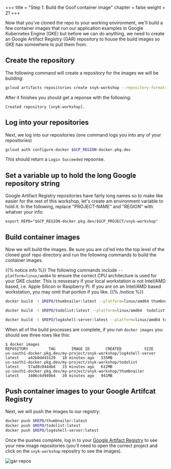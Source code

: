 +++
title = "Step 1: Build the Goof container image"
chapter = false
weight = 21
+++

Now that you've cloned the repo to your working environment, we'll build a few container images that run our application examples in Google Kubernetes Engine (GKE) but before we can do anything, we need to create an Google Artifact Registry (GAR) repository to house the build images so GKE has somewhere to pull them from.

## Create the repository
The following command will create a repository for the images we will be building:

```sh
gcloud artifacts repositories create snyk-workshop --repository-format=Docker
```
After it finishes you should get a reponse with the following:
```
Created repository [snyk-workshop].
```

## Log into your repositories
Next, we log into our repositories (one command logs you into any of your repositories)
```sh
gcloud auth configure-docker $GCP_REGION-docker.pkg.dev
```
This should return a `Login Succeeded` repsonse.

## Set a variable up to hold the long Google repository string
Google Artifact Registry repositories have fairly long names so to make like easier for the rest of this workshop, let's create am environment variable to hold it.  In the following, replace "PROJECT-NAME" and "REGION" with whatver your info:
```shell
export REPO="$GCP_REGION-docker.pkg.dev/$GCP_PROJECT/snyk-workshop"
```

## Build container images

Now we will build the images. Be sure you are cd'ed into the top level of the cloned goof repo directory and  run the following commands to build the container images.

{{% notice info %}}
The following commands include `--platform=linux/amd64` to ensure the correct CPU architecture is used for your GKE cluster. This is nessesary if your local workstation is not Intel/AMD based, i.e. Apple Silicon or Raspberry Pi.  If you are on an Intel/AMD based workstation, you may omit that portion if you like. 
{{% /notice %}}


```sh
docker build -t $REPO/thumbnailer:latest --platform=linux/amd64 thumbnailer

docker build -t $REPO/todolist:latest --platform=linux/amd64  todolist

docker build -t $REPO/log4shell-server:latest --platform=linux/amd64 todolist/exploits/log4shell-server

```

When all of the build processes are complete, if you run `docker images` you should see three rows like this:
```
$ docker images                                                                                                                                                             
REPOSITORY         TAG       IMAGE ID       CREATED          SIZE
us-south1-docker.pkg.dev/my-project/snyk-workshop/log4shell-server   latest    a42b0d443129   10 minutes ago   535MB
us-south1-docker.pkg.dev/my-project/snyk-workshop/todolist           latest    57ad8c044dbd   15 minutes ago   612MB
us-south1-docker.pkg.dev/my-project/snyk-workshop/thumbnailer        latest    3406c6d949b4   20 minutes ago   941MB
```

## Push container images to your Google Artifcat Registry
Next, we will push the images to our registry:

```sh
docker push $REPO/thumbnailer:latest
docker push $REPO/todolist:latest
docker push $REPO/log4shell-server:latest

```

Once the pushes complete, log in to your [Google Artifact Registry](https://console.cloud.google.com/artifacts) to see your new image repositories (you'll need to open the correct project and click on the `snyk-workshop` repositry to see the images). 

![gar-repos](/images/gar-repos.png)